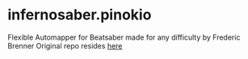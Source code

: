 # infernosaber.pinokio
Flexible Automapper for Beatsaber made for any difficulty by Frederic Brenner
Original repo resides [here](https://github.com/fred-brenner/InfernoSaber---BeatSaber-Automapper)
